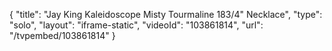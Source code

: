 {
    "title": "Jay King Kaleidoscope Misty Tourmaline 183\/4\" Necklace",
    "type": "solo",
    "layout": "iframe-static",
    "videoId": "103861814",
    "url": "\/tvpembed\/103861814"
}